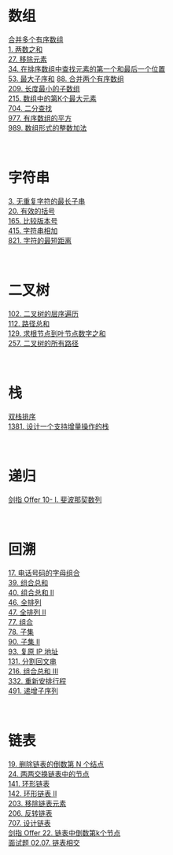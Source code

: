 # 数组

[合并多个有序数组](https://github.com/S-T-D/my-blog/issues/60)  
[1. 两数之和](https://github.com/S-T-D/my-blog/issues/21)    
[27. 移除元素](https://github.com/S-T-D/my-blog/issues/70)  
[34. 在排序数组中查找元素的第一个和最后一个位置](https://github.com/S-T-D/my-blog/issues/68)  
[53. 最大子序和](https://github.com/S-T-D/my-blog/issues/29) 
[88. 合并两个有序数组](https://github.com/S-T-D/my-blog/issues/18)  
[209. 长度最小的子数组](https://github.com/S-T-D/my-blog/issues/69)  
[215. 数组中的第K个最大元素](https://github.com/S-T-D/my-blog/issues/34)  
[704. 二分查找](https://github.com/S-T-D/my-blog/issues/56)  
[977. 有序数组的平方](https://github.com/S-T-D/my-blog/issues/71)  
[989. 数组形式的整数加法](https://github.com/S-T-D/my-blog/issues/14)  

&nbsp;

# 字符串 

[3. 无重复字符的最长子串](https://github.com/S-T-D/my-blog/issues/19)  
[20. 有效的括号](https://github.com/S-T-D/my-blog/issues/54)  
[165. 比较版本号](https://github.com/S-T-D/my-blog/issues/20)  
[415. 字符串相加](https://github.com/S-T-D/my-blog/issues/17)  
[821. 字符的最短距离](https://github.com/S-T-D/my-blog/issues/15)  

&nbsp;

# 二叉树

[102. 二叉树的层序遍历](https://github.com/S-T-D/my-blog/issues/39)  
[112. 路径总和](https://github.com/S-T-D/my-blog/issues/31)  
[129. 求根节点到叶节点数字之和](https://github.com/S-T-D/my-blog/issues/38)  
[257. 二叉树的所有路径](https://github.com/S-T-D/my-blog/issues/30)  


&nbsp;

# 栈

[双栈排序](https://github.com/S-T-D/my-blog/issues/33)  
[1381. 设计一个支持增量操作的栈](https://github.com/S-T-D/my-blog/issues/16)

&nbsp;

# 递归

[剑指 Offer 10- I. 斐波那契数列](https://github.com/S-T-D/my-blog/issues/22)  

&nbsp;

# 回溯

[17. 电话号码的字母组合](https://github.com/S-T-D/my-blog/issues/42)  
[39. 组合总和](https://github.com/S-T-D/my-blog/issues/43)  
[40. 组合总和 II](https://github.com/S-T-D/my-blog/issues/44)  
[46. 全排列](https://github.com/S-T-D/my-blog/issues/50)   
[47. 全排列 II](https://github.com/S-T-D/my-blog/issues/51)  
[77. 组合](https://github.com/S-T-D/my-blog/issues/40)  
[78. 子集](https://github.com/S-T-D/my-blog/issues/47)  
[90. 子集 II](https://github.com/S-T-D/my-blog/issues/48)  
[93. 复原 IP 地址](https://github.com/S-T-D/my-blog/issues/46)    
[131. 分割回文串](https://github.com/S-T-D/my-blog/issues/45)  
[216. 组合总和 III](https://github.com/S-T-D/my-blog/issues/41)   
[332. 重新安排行程](https://github.com/S-T-D/my-blog/issues/52)  
[491. 递增子序列](https://github.com/S-T-D/my-blog/issues/49)  

&nbsp;

# 链表

[19. 删除链表的倒数第 N 个结点](https://github.com/S-T-D/my-blog/issues/65)  
[24. 两两交换链表中的节点](https://github.com/S-T-D/my-blog/issues/64)  
[141. 环形链表](https://github.com/S-T-D/my-blog/issues/55)  
[142. 环形链表 II](https://github.com/S-T-D/my-blog/issues/67)  
[203. 移除链表元素](https://github.com/S-T-D/my-blog/issues/62)  
[206. 反转链表](https://github.com/S-T-D/my-blog/issues/53)  
[707. 设计链表](https://github.com/S-T-D/my-blog/issues/63)  
[剑指 Offer 22. 链表中倒数第k个节点](https://github.com/S-T-D/my-blog/issues/61)  
[面试题 02.07. 链表相交](https://github.com/S-T-D/my-blog/issues/66)  



